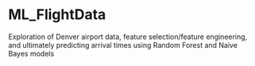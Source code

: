 # ML_FlightData
Exploration of Denver airport data, feature selection/feature engineering, and ultimately predicting arrival times using Random Forest and Naive Bayes models
